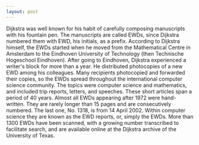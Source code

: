 ```yaml
---
layout: post
---
```


Dijkstra was well known for his habit of carefully composing manuscripts with his fountain pen. The manuscripts are called EWDs, since Dijkstra numbered them with EWD, his initials, as a prefix. According to Dijkstra himself, the EWDs started when he moved from the Mathematical Centre in Amsterdam to the Eindhoven University of Technology (then Technische Hogeschool Eindhoven). After going to Eindhoven, Dijkstra experienced a writer's block for more than a year. He distributed photocopies of a new EWD among his colleagues. Many recipients photocopied and forwarded their copies, so the EWDs spread throughout the international computer science community. The topics were computer science and mathematics, and included trip reports, letters, and speeches. These short articles span a period of 40 years. Almost all EWDs appearing after 1972 were hand-written. They are rarely longer than 15 pages and are consecutively numbered. The last one, No. 1318, is from 14 April 2002. Within computer science they are known as the EWD reports, or, simply the EWDs. More than 1300 EWDs have been scanned, with a growing number transcribed to facilitate search, and are available online at the Dijkstra archive of the University of Texas.  
